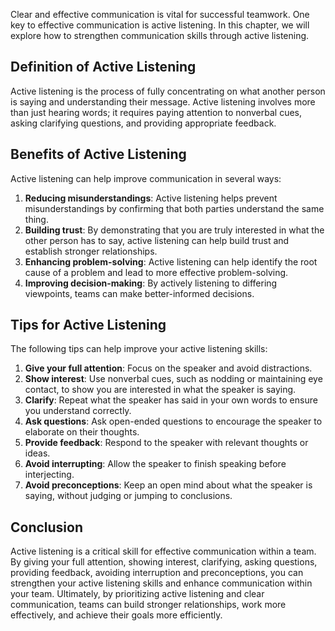

Clear and effective communication is vital for successful teamwork. One key to effective communication is active listening. In this chapter, we will explore how to strengthen communication skills through active listening.

## Definition of Active Listening

Active listening is the process of fully concentrating on what another person is saying and understanding their message. Active listening involves more than just hearing words; it requires paying attention to nonverbal cues, asking clarifying questions, and providing appropriate feedback.

## Benefits of Active Listening

Active listening can help improve communication in several ways:

1. **Reducing misunderstandings**: Active listening helps prevent misunderstandings by confirming that both parties understand the same thing.
2. **Building trust**: By demonstrating that you are truly interested in what the other person has to say, active listening can help build trust and establish stronger relationships.
3. **Enhancing problem-solving**: Active listening can help identify the root cause of a problem and lead to more effective problem-solving.
4. **Improving decision-making**: By actively listening to differing viewpoints, teams can make better-informed decisions.

## Tips for Active Listening

The following tips can help improve your active listening skills:

1. **Give your full attention**: Focus on the speaker and avoid distractions.
2. **Show interest**: Use nonverbal cues, such as nodding or maintaining eye contact, to show you are interested in what the speaker is saying.
3. **Clarify**: Repeat what the speaker has said in your own words to ensure you understand correctly.
4. **Ask questions**: Ask open-ended questions to encourage the speaker to elaborate on their thoughts.
5. **Provide feedback**: Respond to the speaker with relevant thoughts or ideas.
6. **Avoid interrupting**: Allow the speaker to finish speaking before interjecting.
7. **Avoid preconceptions**: Keep an open mind about what the speaker is saying, without judging or jumping to conclusions.

## Conclusion

Active listening is a critical skill for effective communication within a team. By giving your full attention, showing interest, clarifying, asking questions, providing feedback, avoiding interruption and preconceptions, you can strengthen your active listening skills and enhance communication within your team. Ultimately, by prioritizing active listening and clear communication, teams can build stronger relationships, work more effectively, and achieve their goals more efficiently.
